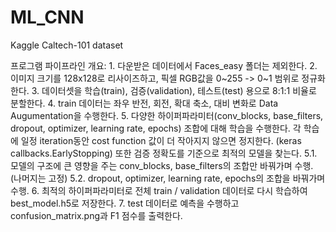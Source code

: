 # ML_CNN
Kaggle Caltech-101 dataset


프로그램 파이프라인 개요:
    1. 다운받은 데이터에서 Faces_easy 폴더는 제외한다.
    2. 이미지 크기를 128x128로 리사이즈하고, 픽셀 RGB값을 0~255 -> 0~1 범위로 정규화한다.
    3. 데이터셋을 학습(train), 검증(validation), 테스트(test) 용으로 8:1:1 비율로 분할한다.
    4. train 데이터는 좌우 반전, 회전, 확대 축소, 대비 변화로 Data Augumentation을 수행한다.
    5. 다양한 하이퍼파라미터(conv_blocks, base_filters, dropout, optimizer, learning rate, epochs) 조합에 대해
       학습을 수행한다. 각 학습에 일정 iteration동안 cost function 값이 더 작아지지 않으면 정지한다. (keras callbacks.EarlyStopping)
       또한 
       검증 정확도를 기준으로 최적의 모델을 찾는다.
       5.1. 모델의 구조에 큰 영향을 주는 conv_blocks, base_filters의 조합만 바꿔가며 수행. (나머지는 고정)
       5.2. dropout, optimizer, learning rate, epochs의 조합을 바꿔가며 수행.
    6. 최적의 하이퍼파라미터로 전체 train / validation 데이터로 다시 학습하여 best_model.h5로 저장한다.
    7. test 데이터로 예측을 수행하고 confusion_matrix.png과 F1 점수를 출력한다.
